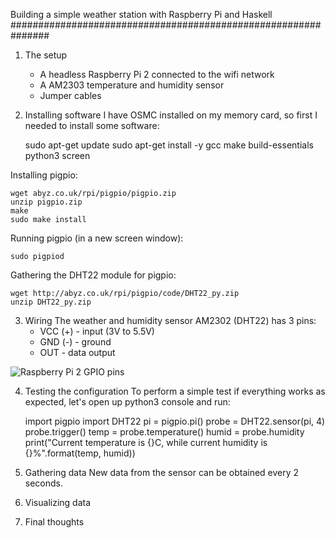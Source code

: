 Building a simple weather station with Raspberry Pi and Haskell
###############################################################

1. The setup
    * A headless Raspberry Pi 2 connected to the wifi network
    * A AM2303 temperature and humidity sensor
    * Jumper cables

2. Installing software
I have OSMC installed on my memory card, so first I needed to install some
software:
    
    sudo apt-get update
    sudo apt-get install -y gcc make build-essentials python3 screen

Installing pigpio:

    wget abyz.co.uk/rpi/pigpio/pigpio.zip
    unzip pigpio.zip
    make
    sudo make install

Running pigpio (in a new screen window):

    sudo pigpiod

Gathering the DHT22 module for pigpio:

    wget http://abyz.co.uk/rpi/pigpio/code/DHT22_py.zip
    unzip DHT22_py.zip

3. Wiring
The weather and humidity sensor AM2302 (DHT22) has 3 pins:
    * VCC (+) - input (3V to 5.5V)
    * GND (-) - ground
    * OUT     - data output

![Raspberry Pi 2 GPIO
pins](http://www.megaleecher.net/sites/default/files/images/raspberry-pi-rev2-gpio-pinout.jpg)

4. Testing the configuration
To perform a simple test if everything works as expected, let's open up
python3 console and run:
    
    import pigpio
    import DHT22
    pi = pigpio.pi()
    probe = DHT22.sensor(pi, 4)
    probe.trigger()
    temp = probe.temperature()
    humid = probe.humidity
    print("Current temperature is {}C, while current humidity is
    {}%".format(temp, humid))


5. Gathering data
New data from the sensor can be obtained every 2 seconds.


6. Visualizing data

7. Final thoughts

